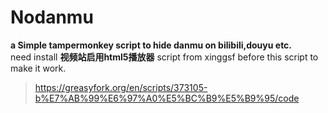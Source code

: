 # Nodanmu
**a Simple tampermonkey script to hide danmu on bilibili,douyu etc.**  
need install **视频站启用html5播放器** script from xinggsf before this script to make it work.  



>https://greasyfork.org/en/scripts/373105-b%E7%AB%99%E6%97%A0%E5%BC%B9%E5%B9%95/code

